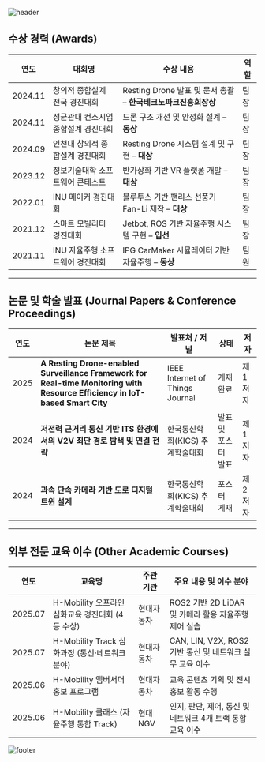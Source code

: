 ![header](https://capsule-render.vercel.app/api?type=waving&color=gradient&height=180&section=header&text=🚙%20Hyeongjin%20Kim%20🤖&fontSize=40)


## 수상 경력 (Awards)

| 연도       | 대회명                                     | 수상 내용                                                | 역할   |
|------------|---------------------------------------------|-----------------------------------------------------------|--------|
| 2024.11    | 창의적 종합설계 전국 경진대회               | Resting Drone 발표 및 문서 총괄 – **한국테크노파크진흥회장상** | 팀장   |
| 2024.11    | 성균관대 컨소시엄 종합설계 경진대회         | 드론 구조 개선 및 안정화 설계 – **동상**                     | 팀장   |
| 2024.09    | 인천대 창의적 종합설계 경진대회             | Resting Drone 시스템 설계 및 구현 – **대상**                 | 팀장   |
| 2023.12    | 정보기술대학 소프트웨어 콘테스트            | 반가상화 기반 VR 플랫폼 개발 – **대상**                      | 팀장   |
| 2022.01    | INU 메이커 경진대회                         | 블루투스 기반 팬리스 선풍기 Fan-Li 제작 – **대상**           | 팀장   |
| 2021.12    | 스마트 모빌리티 경진대회                    | Jetbot, ROS 기반 자율주행 시스템 구현 – **입선**             | 팀장   |
| 2021.11    | INU 자율주행 소프트웨어 경진대회            | IPG CarMaker 시뮬레이터 기반 자율주행 – **동상**             | 팀원   |

---

## 논문 및 학술 발표 (Journal Papers & Conference Proceedings)

| 연도 | 논문 제목                                                                                  | 발표처 / 저널                         | 상태               | 저자   |
|------|---------------------------------------------------------------------------------------------|----------------------------------------|--------------------|--------|
| 2025 | **A Resting Drone-enabled Surveillance Framework for Real-time Monitoring with Resource Efficiency in IoT-based Smart City** | IEEE Internet of Things Journal        | 게재 완료           | 제1저자 |
| 2024 | **저전력 근거리 통신 기반 ITS 환경에서의 V2V 최단 경로 탐색 및 연결 전략**                   | 한국통신학회(KICS) 추계학술대회         | 발표 및 포스터 발표  | 제1저자 |
| 2024 | **과속 단속 카메라 기반 도로 디지털 트윈 설계**                                            | 한국통신학회(KICS) 추계학술대회         | 포스터 게재         | 제2저자 |

---

## 외부 전문 교육 이수 (Other Academic Courses)

| 연도       | 교육명                                           | 주관 기관     | 주요 내용 및 이수 분야                                        |
|------------|--------------------------------------------------|----------------|---------------------------------------------------------------|
| 2025.07    | H-Mobility 오프라인 심화교육 경진대회 (4등 수상)   | 현대자동차      | ROS2 기반 2D LiDAR 및 카메라 활용 자율주행 제어 실습             |
| 2025.07    | H-Mobility Track 심화과정 (통신·네트워크 분야)     | 현대자동차      | CAN, LIN, V2X, ROS2 기반 통신 및 네트워크 실무 교육 이수         |
| 2025.06    | H-Mobility 앰버서더 홍보 프로그램                 | 현대자동차      | 교육 콘텐츠 기획 및 전시 홍보 활동 수행                         |
| 2025.06    | H-Mobility 클래스 (자율주행 통합 Track)           | 현대NGV         | 인지, 판단, 제어, 통신 및 네트워크 4개 트랙 통합 교육 이수       |


![footer](https://capsule-render.vercel.app/api?type=waving&color=gradient&height=180&section=footer)
